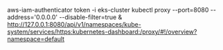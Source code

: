  aws-iam-authenticator token -i eks-cluster
 kubectl proxy --port=8080 --address='0.0.0.0' --disable-filter=true &
 http://127.0.0.1:8080/api/v1/namespaces/kube-system/services/https:kubernetes-dashboard:/proxy/#!/overview?namespace=default
